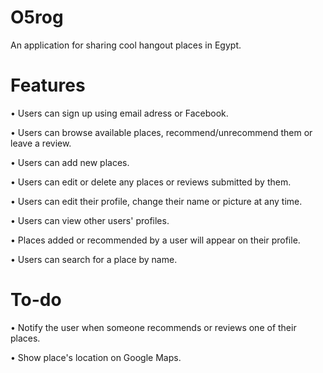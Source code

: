 # O5rog
An application for sharing cool hangout places in Egypt.

# Features
• Users can sign up using email adress or Facebook.

• Users can browse available places, recommend/unrecommend them or leave a review.

• Users can add new places.

• Users can edit or delete any places or reviews submitted by them.

• Users can edit their profile, change their name or picture at any time.

• Users can view other users' profiles.

• Places added or recommended by a user will appear on their profile.

• Users can search for a place by name.


# To-do
• Notify the user when someone recommends or reviews one of their places.

• Show place's location on Google Maps.
